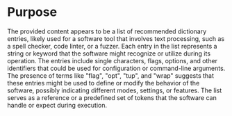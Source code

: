 # Purpose
The provided content appears to be a list of recommended dictionary entries, likely used for a software tool that involves text processing, such as a spell checker, code linter, or a fuzzer. Each entry in the list represents a string or keyword that the software might recognize or utilize during its operation. The entries include single characters, flags, options, and other identifiers that could be used for configuration or command-line arguments. The presence of terms like "flag", "opt", "tup", and "wrap" suggests that these entries might be used to define or modify the behavior of the software, possibly indicating different modes, settings, or features. The list serves as a reference or a predefined set of tokens that the software can handle or expect during execution.
